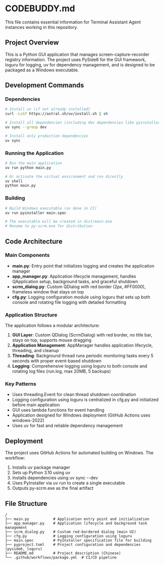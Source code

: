 # CODEBUDDY.md

This file contains essential information for Terminal Assistant Agent instances working in this repository.

## Project Overview

This is a Python GUI application that manages screen-capture-recorder registry information. The project uses PySide6 for the GUI framework, loguru for logging, uv for dependency management, and is designed to be packaged as a Windows executable.

## Development Commands

### Dependencies
```bash
# Install uv (if not already installed)
curl -LsSf https://astral.sh/uv/install.sh | sh

# Install all dependencies (including dev dependencies like pyinstaller)
uv sync --group dev

# Install only production dependencies
uv sync
```

### Running the Application
```bash
# Run the main application
uv run python main.py

# Or activate the virtual environment and run directly
uv shell
python main.py
```

### Building
```bash
# Build Windows executable (as done in CI)
uv run pyinstaller main.spec

# The executable will be created in dist/main.exe
# Rename to py-scrm.exe for distribution
```

## Code Architecture

### Main Components

- **main.py**: Entry point that initializes logging and creates the application manager
- **app_manager.py**: Application lifecycle management, handles QApplication setup, background tasks, and graceful shutdown
- **scrm_dialog.py**: Custom QDialog with red border (2px, #FF0000), frameless window that stays on top
- **cfg.py**: Logging configuration module using loguru that sets up both console and rotating file logging with detailed formatting

### Application Structure

The application follows a modular architecture:
1. **GUI Layer**: Custom QDialog (ScrmDialog) with red border, no title bar, stays on top, supports mouse dragging
2. **Application Management**: AppManager handles application lifecycle, threading, and cleanup
3. **Threading**: Background thread runs periodic monitoring tasks every 5 seconds with proper event-based shutdown
4. **Logging**: Comprehensive logging using loguru to both console and rotating log files (run.log, max 20MB, 5 backups)

### Key Patterns

- Uses threading.Event for clean thread shutdown coordination
- Logging configuration using loguru is centralized in cfg.py and initialized before main application
- GUI uses lambda functions for event handling
- Application designed for Windows deployment (GitHub Actions uses windows-2022)
- Uses uv for fast and reliable dependency management

## Deployment

The project uses GitHub Actions for automated building on Windows. The workflow:
1. Installs uv package manager
2. Sets up Python 3.10 using uv
3. Installs dependencies using uv sync --dev
4. Uses PyInstaller via uv run to create a single executable
5. Outputs py-scrm.exe as the final artifact

## File Structure

```
/
├── main.py           # Application entry point and initialization
├── app_manager.py    # Application lifecycle and background task management
├── scrm_dialog.py    # Custom red-bordered dialog (main UI)
├── cfg.py            # Logging configuration using loguru
├── main.spec         # PyInstaller specification file for building
├── pyproject.toml    # Project configuration and dependencies (pyside6, loguru)
├── README.md         # Project description (Chinese)
└── .github/workflows/package.yml  # CI/CD pipeline
```